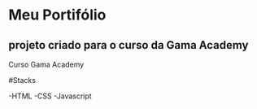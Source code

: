 # Meu Portifólio
## projeto criado para o curso da Gama Academy

Curso Gama Academy

#Stacks

-HTML
-CSS
-Javascript